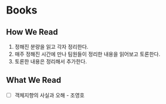 # Books

## How We Read
1. 정해진 분량을 읽고 각자 정리한다.
2. 매주 정해진 시간에 만나 팀원들이 정리한 내용을 읽어보고 토론한다.
3. 토론한 내용은 정리해서 추가한다.

## What We Read

- [ ] 객체지향의 사실과 오해 - 조영호